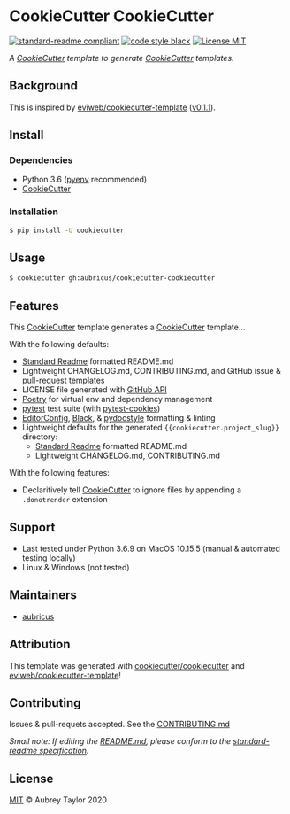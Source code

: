 # CookieCutter CookieCutter

[![standard-readme compliant](https://img.shields.io/badge/readme%20style-standard-brightgreen.svg?style=flat-square)](https://github.com/RichardLitt/standard-readme) [![code style black](https://img.shields.io/badge/code%20style-black-%23000000)](https://github.com/psf/black) [![License MIT](https://img.shields.io/github/license/aubricus/cookiecutter-cookiecutter?v=1)](./LICENSE)

_A [CookieCutter] template to generate [CookieCutter] templates._

## Background

This is inspired by [eviweb/cookiecutter-template] ([v0.1.1](https://github.com/eviweb/cookiecutter-template/releases/tag/v0.1.1)).

## Install

### Dependencies

- Python 3.6 ([pyenv] recommended)
- [CookieCutter]

### Installation

```bash
$ pip install -U cookiecutter
```

## Usage

```bash
$ cookiecutter gh:aubricus/cookiecutter-cookiecutter
```

## Features

This [CookieCutter] template generates a [CookieCutter] template...

With the following defaults:

- [Standard Readme] formatted README.md
- Lightweight CHANGELOG.md, CONTRIBUTING.md, and GitHub issue & pull-request templates
- LICENSE file generated with [GitHub API]
- [Poetry] for virtual env and dependency management
- [pytest] test suite (with [pytest-cookies])
- [EditorConfig], [Black], & [pydocstyle] formatting & linting
- Lightweight defaults for the generated `{{cookiecutter.project_slug}}` directory:
  - [Standard Readme] formatted README.md
  - Lightweight CHANGELOG.md, CONTRIBUTING.md

With the following features:

- Declaritively tell [CookieCutter] to ignore files by appending a `.donotrender` extension

## Support

- Last tested under Python 3.6.9 on MacOS 10.15.5 (manual & automated testing locally)
- Linux & Windows (not tested)

## Maintainers

- [aubricus]

## Attribution

This template was generated with [cookiecutter/cookiecutter] and [eviweb/cookiecutter-template]!

## Contributing

Issues & pull-requets accepted. See the [CONTRIBUTING.md]

_Small note: If editing the [README.md], please conform to the [standard-readme specification]._

## License

[MIT] &copy; Aubrey Taylor 2020

<!-- Links -->

[poetry]: https://github.com/sdispater/poetry
[setuptools]: https://setuptools.readthedocs.io/en/latest/
[twine]: https://github.com/pypa/twine
[pytest]: https://docs.pytest.org/en/latest/
[tox]: https://tox.readthedocs.io/en/latest/
[standard readme]: https://github.com/RichardLitt/standard-readme
[pdoc]: https://pdoc3.github.io/pdoc/
[github pages]: https://pages.github.com/
[black]: https://github.com/psf/black
[pyenv]: https://github.com/pyenv/pyenv
[gitignore.io]: http://gitignore.io/
[github api]: https://developer.github.com/v3/licenses/
[aubricus]: https://github.com/aubricus
[cookiecutter/cookiecutter]: https://github.com/cookiecutter/cookiecutter
[eviweb/cookiecutter-template]: https://github.com/eviweb/cookiecutter-template
[standard-readme specification]: https://github.com/RichardLitt/standard-readme
[mit]: ./LICENSE
[readme.md]: ./README.md
[travis ci]: https://travis-ci.org/
[cookiecutter]: https://github.com/cookiecutter/cookiecutter
[poetry]: https://python-poetry.org/docs/
[contributing.md]: ./CONTRIBUTING.md
[pydocstyle]: https://www.pydocstyle.org/en/stable/
[editorconfig]: https://editorconfig.org/
[pytest-cookies]: https://pytest-cookies.readthedocs.io/en/latest/

